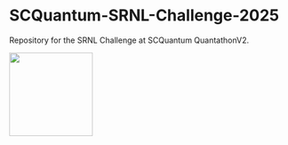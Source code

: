 # SCQuantum-SRNL-Challenge-2025
Repository for the SRNL Challenge at SCQuantum QuantathonV2. 

[<img src="https://qbraid-static.s3.amazonaws.com/logos/Launch_on_qBraid_white.png" width="150">](https://account.qbraid.com?gitHubUrl=https://github.com/TariniHardikar/SCQuantum-SRNL-Challenge-2025.git)
